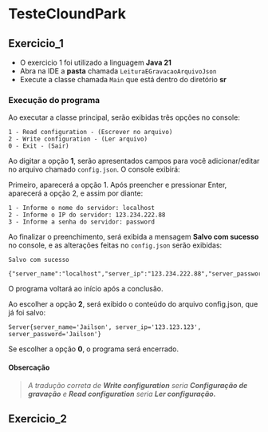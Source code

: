 # TesteCloundPark

## Exercicio_1

* O exercicio 1 foi utilizado a linguagem __Java 21__ 
* Abra na IDE a __pasta__ chamada `LeituraEGravacaoArquivoJson`
* Execute a classe chamada `Main` que está dentro do diretório **sr**

### Execução do programa
Ao executar a classe principal, serão exibidas três opções no console:


```
1 - Read configuration - (Escrever no arquivo)
2 - Write configuration - (Ler arquivo)
0 - Exit - (Sair)
```
Ao digitar a opção **1**, serão apresentados campos para você adicionar/editar no arquivo chamado ``config.json``. O console exibirá:


Primeiro, aparecerá a opção 1. Após preencher e pressionar Enter, aparecerá a opção 2, e assim por diante:
```
1 - Informe o nome do servidor: localhost
2 - Informe o IP do servidor: 123.234.222.88
3 - Informe a senha do servidor: password
```
Ao finalizar o preenchimento, será exibida a mensagem __Salvo com sucesso__ no console, e as alterações feitas no ``config.json`` serão exibidas:

```
Salvo com sucesso

{"server_name":"localhost","server_ip":"123.234.222.88","server_password":"password"}
```
O programa voltará ao início após a conclusão.

Ao escolher a opção **2**, será exibido o conteúdo do arquivo config.json, que já foi salvo:

```
Server{server_name='Jailson', server_ip='123.123.123', server_password='Jailson'}
```
Se escolher a opção **0**, o programa será encerrado.

#### Obsercação
> _A tradução correta de **Write configuration** seria **Configuração de gravação** e **Read configuration** seria **Ler configuração.**_

## Exercicio_2
